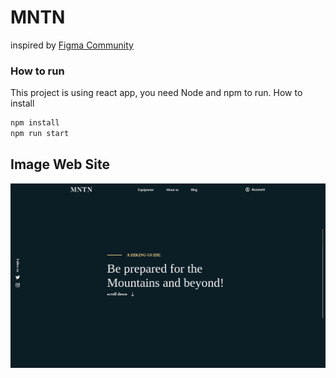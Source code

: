 # MNTN

inspired by [Figma Community](https://www.figma.com/community/file/788675347108478517)

### How to run

This project is using react app, you need Node and npm to run.
How to install

```bash
npm install
npm run start
```

## Image Web Site

<p align="center">
    <img src="./public/example.png">
</p>
